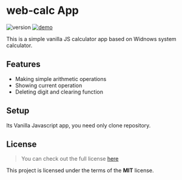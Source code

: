 # web-calc App

![version](https://img.shields.io/badge/version-1.0.0-green) [![demo](https://img.shields.io/badge/demo-online-succes)](https://snooge.smallhost.pl/web-calc/)

This is a simple vanilla JS  calculator app based on Widnows system calculator.  

## Features

* Making simple arithmetic operations
* Showing current operation
* Deleting digit and clearing function

## Setup

Its Vanilla Javascript app, you need only clone repository.

## License

> You can check out the full license [here](https://github.com/snooge1/web-models/blob/master/LICENSE)

This project is licensed under the terms of the **MIT** license.